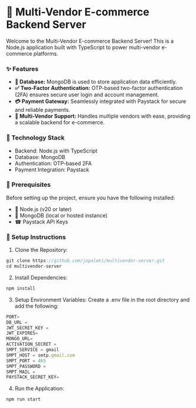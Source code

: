# 🚀 Multi-Vendor E-commerce Backend Server

Welcome to the Multi-Vendor E-commerce Backend Server! This is a Node.js application built with TypeScript to power multi-vendor e-commerce platforms.

### ✨ Features

- **📂 Database:** MongoDB is used to store application data efficiently.
- **✅ Two-Factor Authentication:** OTP-based two-factor authentication (2FA) ensures secure user login and account management.
- **💳 Payment Gateway:** Seamlessly integrated with Paystack for secure and reliable payments.
- **🚚 Multi-Vendor Support:** Handles multiple vendors with ease, providing a scalable backend for e-commerce.

### 🔧 Technology Stack

- Backend: Node.js with TypeScript
- Database: MongoDB
- Authentication: OTP-based 2FA
- Payment Integration: Paystack

### 🚫 Prerequisites

Before setting up the project, ensure you have the following installed:

- 🎩 Node.js (v20 or later)
- 💾 MongoDB (local or hosted instance)
- ☎ Paystack API Keys

### 🔧 Setup Instructions

1. Clone the Repository:

```javascript
git clone https://github.com/jopaleti/multivendor-server.git
cd multivendor-server
```

2. Install Dependencies:

```javascript
npm install
```

3. Setup Environment Variables:
Create a .env file in the root directory and add the following:

```javascript
PORT=
DB_URL = 
JWT_SECRET_KEY = 
JWT_EXPIRES=
MONGO_URL=
ACTIVATION_SECRET = 
SMPT_SERVICE = gmail
SMPT_HOST = smtp.gmail.com
SMPT_PORT = 465 
SMPT_PASSWORD =
SMPT_MAIL =
PAYSTACK_SECRET_KEY=
```

4. Run the Application:

```javascript
npm run start
```
